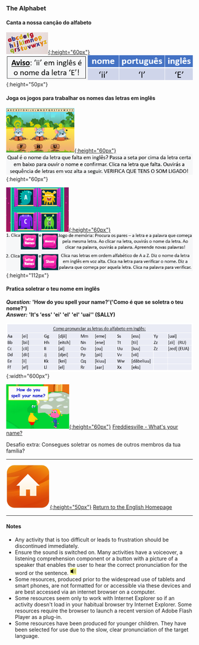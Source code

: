 <head>
<!-- Global site tag (gtag.js) - Google Analytics -->
<script async src="https://www.googletagmanager.com/gtag/js?id=UA-160613202-2"></script>
<script>
  window.dataLayer = window.dataLayer || [];
  function gtag(){dataLayer.push(arguments);}
  gtag('js', new Date());
  gtag('config', 'UA-160613202-2');
</script>
</head>


### The Alphabet

#### Canta a nossa canção do alfabeto

[![alph](/images/alph.png){:height="60px"}](https://www.youtube.com/watch?v=Y88p4V_BCEU)      ![alphavis](/images/alphavis.PNG){:height="50px"}

#### Joga os jogos para trabalhar os nomes das letras em inglês

[![tdalph1](/images/tdalph1.PNG){:height="60px"}](https://www.turtlediary.com/game/what-letter-is-missing.html) ![tdalph2](/images/tdalph2.PNG){:height="60px"}  

[![mmalph0](/images/mmalph0.PNG){:height="60px"}](https://www.abcya.com/games/alphabet_matching_game) ![mmalph5](/images/mmalph5.PNG){:height="112px"}

#### Pratica soletrar o teu nome em inglês

***Question:*** **'How do you spell your name?'('Como é que se soletra o teu nome?')**  
***Answer:*** **'It's 'ess' 'ei' 'el' 'el' 'uai'' (SALLY)**  

![alph_p](/images/alph_p.PNG){:width="600px"}  

[![frna](/images/frna.PNG){:height="60px"}](https://www.youtube.com/watch?v=EDmWNJ144oY) [Freddiesville - What's your name?](https://www.youtube.com/watch?v=EDmWNJ144oY)  

Desafio extra: Consegues soletrar os nomes de outros membros da tua família? 

<!--/ Extra challenge: Spell the names of other members of your family.
[![aant](/images/aant.PNG){:height="60px"}](http://learnenglishkids.britishcouncil.org/en/games/alphabet-antics)[Alphabet Antics game](http://learnenglishkids.britishcouncil.org/en/games/alphabet-antics)^^
* clica em cada letra para ouvir o seu nome / click on each letter to hear its name
* Começa com o nível **easy** (fácil) / start with the **easy** level
4. Pratica Soletrar o teu nome em voz alta em inglês - clica nas letras no Alphabet Antics para ajudar. / Spell your name aloud in English – click on the letters in Alphabet Antics to help.
^^ NB: É preciso Adobe Flash Player para jogar ‘Alphabet Antics. Não funciona em telemóveis e tablets. /You need Adobe Flash Player to play ‘Alphabet Antics’. It doesn't work on phones and tablets.  
(Nota: Infelizmente o jogo de Alphabet Antics já não está activo ![bcaa2](/images/bcaa2.PNG){:height="40px"}]-->

***
[![home](/images/home.png){:height="50px"}](https://english-homework.github.io/KidooLand) [Return to the English Homepage](https://english-homework.github.io/KidooLand)

***
#### Notes
* Any activity that is too difficult or leads to frustration should be discontinued immediately.
* Ensure the sound is switched on. Many activities have a voiceover, a listening comprehension component or a button with a picture of a speaker that enables the user to hear the correct pronunciation for the word or the sentence. ![spkr2](/images/spkr2.PNG)
* Some resources, produced prior to the widespread use of tablets and smart phones, are not formatted for or accessible via these devices and are best accessed via an internet browser on a computer.
* Some resources seem only to work with Internet Explorer so if an activity doesn't load in your habitual browser try Internet Explorer. Some resources require the browser to launch a recent version of Adobe Flash Player as a plug-in.
* Some resources have been produced for younger children. They have been selected for use due to the slow, clear pronunciation of the target language.
